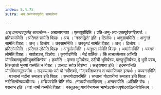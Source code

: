 ```yaml
---
index: 5.4.75
sutra: अच् प्रत्यन्ववपूर्वात् सामलोम्नः

---
```

_अच् प्रत्यन्ववपूर्वात् सामलोम्नः_ - अच्प्रत्ययन्वव । एतत्पूर्वादिति । प्रति-अनु-अव-एतत्पूर्वकादित्यर्थः । प्रतिसाममिति । प्रतिगतं सामेति विग्रहः । अच् । 'नस्तद्धिते' इति । टिलोपः । अनुसाममिति । अनुगतं सामेति विग्रहः । अच् । टिलोपः । अवसाममिति । अवकृष्टं सामेति विग्रहः । अच् । टिलोपः । प्रतिलोममिति । प्रतिगतं लोमेति विग्रहः । अनुलोममिति । अनुगतं लोमेति विग्रहः । अवलोममिति । अवगतं लोमेति विग्रहः । सर्वात्राऽच्, टिलोपः । कृष्णोदगिति । नेदं वार्तिकं । किं त्वच्प्रत्येत्यत्र अजिति योगविबागमूलाभियुक्तोक्तिरेषा । कृष्णेति । कृष्णा भूमिर्यस्य, उदीची भूमिर्यस्य, पाण्डुर्भूमिर्यस्य, द्वे भूमी यस्य, तिरुआओ भूमयो यस्येति च विग्रहः । प्रासादः सर्वत्र विशेष्यः । सङ्ख्याया इति । इदमप्यजिति योगविभागमूलकमेव । सङ्ख्यायाः परो यो नदीशब्दो, गोदावरीशब्दश्च ताभ्यामजिष्यत इत्यर्थः । पञ्चनदमिति । पञ्चानां नदीनां समाहार इति विग्रहः । सप्तगोदावरमिति । सप्तानां गोदावरीणां समाहार इति विग्रहः ।नदीभिश्चे॑त्यव्ययीभावः । अचियस्येति चे॑ति लोपः ।नाव्ययीभावा॑दित्यम् । अन्यत्रापीति ।अ॑जिति सेषः । पद्मनाभ इति । पद्मं नाभौ यस्येति विग्रहः । वस्तुतस्तु यागविभागस्य भाष्येऽदर्शनात्पृषोदरादित्वमेवोचितम् । 